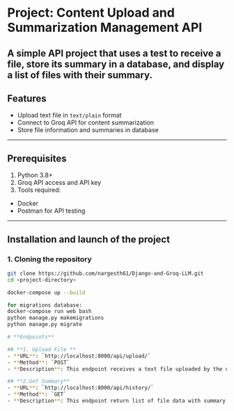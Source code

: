 # **Project: Content Upload and Summarization Management API**

A simple API project that uses a test to receive a file, store its summary in a database, and display a list of files with their summary.
---

## **Features**
- Upload text file in `text/plain` format
- Connect to Groq API for content summarization
- Store file information and summaries in  database
---

## **Prerequisites**
1. Python 3.8+
2. Groq API access and API key
3. Tools required:
- Docker
- Postman for API testing
---

## **Installation and launch of the project**

### 1. Cloning the repository
```bash
git clone https://github.com/nargesth61/Django-and-Groq-LLM.git
cd <project-directory>

docker-compose up --build

for migrations database:
docker-compose run web bash
python manage.py makemigrations
python manage.py migrate

# **Endpoints**

## **1. Upload File **
- **URL**: `http://localhost:8000/api/upload/`
- **Method**: `POST`
- **Description**: This endpoint receives a text file uploaded by the user, summarizes the content using the Groq API, and stores the result along with the file information.

## **2.Get Summary**
- **URL**: `http://localhost:8000/api/history/`
- **Method**: `GET`
- **Description**: This endpoint return list of file data with summary for user.

